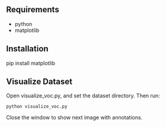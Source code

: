 ## Requirements
- python
- matplotlib

## Installation
pip install matplotlib

## Visualize Dataset
Open visualize_voc.py, and set the dataset directory.
Then run:
```
python visualize_voc.py
```
Close the window to show next image with annotations.
